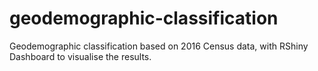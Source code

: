 # geodemographic-classification
Geodemographic classification based on 2016 Census data, with RShiny Dashboard to visualise the results.
